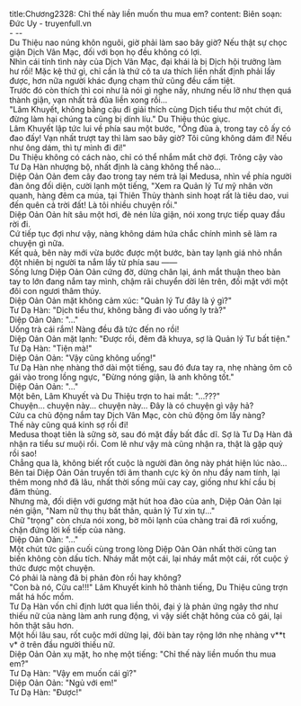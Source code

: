 title:Chương2328: Chỉ thế này liền muốn thu mua em?
content:
Biên soạn: Đức Uy - truyenfull.vn<br>- --<br>Du Thiệu nao núng khôn nguôi, giờ phải làm sao bây giờ? Nếu thật sự chọc giận Dịch Vân Mạc, đối với bọn họ đều không có lợi.<br>Nhìn cái tính tình này của Dịch Vân Mạc, đại khái là bị Dịch hội trưởng làm hư rồi! Mặc kệ thứ gì, chỉ cần là thứ cô ta ưa thích liền nhất định phải lấy được, hơn nữa người khác đụng chạm thử cũng đều cấm tiệt.<br>Trước đó còn thích thì coi như là nói gì nghe nấy, nhưng nếu lỡ như thẹn quá thành giận, vạn nhất trả đũa liền xong rồi...<br>"Lâm Khuyết, không bằng cậu đi giải thích cùng Dịch tiểu thư một chút đi, đừng làm hại chúng ta cũng bị dính líu." Du Thiệu thúc giục.<br>Lâm Khuyết lập tức lui về phía sau một bước, "Ông đùa à, trong tay cô ấy có đao đấy! Vạn nhất trượt tay thì làm sao bây giờ? Tôi cũng không dám đi! Nếu như ông dám, thì tự mình đi đi!"<br>Du Thiệu không có cách nào, chỉ có thể nhắm mắt chờ đợi. Trông cậy vào Tư Dạ Hàn nhượng bộ, nhất định là càng không thể nào...<br>Diệp Oản Oản đem cây đao trong tay ném trả lại Medusa, nhìn về phía người đàn ông đối diện, cười lạnh một tiếng, "Xem ra Quản lý Tư mỹ nhân vờn quanh, hàng đêm ca múa, tại Thiên Thủy thành sinh hoạt rất là tiêu dao, vui đến quên cả trời đất! Là tôi nhiều chuyện rồi."<br>Diệp Oản Oản hít sâu một hơi, đè nén lửa giận, nói xong trực tiếp quay đầu rời đi.<br>Cứ tiếp tục đợi như vậy, nàng không dám hứa chắc chính mình sẽ làm ra chuyện gì nữa.<br>Kết quả, bên này mới vừa bước được một bước, bàn tay lạnh giá nhỏ nhắn đột nhiên bị người ta nắm lấy từ phía sau ——<br>Sống lưng Diệp Oản Oản cứng đờ, dừng chân lại, ánh mắt thuận theo bàn tay to lớn đang nắm tay mình, chậm rãi chuyển dời lên trên, đối mặt với một đôi con ngươi thâm thúy.<br>Diệp Oản Oản mặt không cảm xúc: "Quản lý Tư đây là ý gì?"<br>Tư Dạ Hàn: "Dịch tiểu thư, không bằng đi vào uống ly trà?"<br>Diệp Oản Oản: "..."<br>Uống trà cái rắm! Nàng đều đã tức đến no rồi!<br>Diệp Oản Oản mặt lạnh: "Được rồi, đêm đã khuya, sợ là Quản lý Tư bất tiện."<br>Tư Dạ Hàn: "Tiện mà!"<br>Diệp Oản Oản: "Vậy cũng không uống!"<br>Tư Dạ Hàn nhẹ nhàng thở dài một tiếng, sau đó đưa tay ra, nhẹ nhàng ôm cô gái vào trong lồng ngực, "Đừng nóng giận, là anh không tốt."<br>Diệp Oản Oản: "..."<br>Một bên, Lâm Khuyết và Du Thiệu trợn to hai mắt: "...???"<br>Chuyện... chuyện này... chuyện này... Đây là có chuyện gì vậy hả?<br>Cửu ca chủ động nắm tay Dịch Vân Mạc, còn chủ động ôm lấy nàng?<br>Thế này cũng quá kinh sợ rồi đi!<br>Medusa thoạt tiên là sững sờ, sau đó mặt đầy bất đắc dĩ. Sợ là Tư Dạ Hàn đã nhận ra tiểu sư muội rồi. Com lê như vậy mà cũng nhận ra, thật là gặp quỷ rồi sao!<br>Chẳng qua là, không biết rốt cuộc là người đàn ông này phát hiện lúc nào...<br>Bên tai Diệp Oản Oản truyền tới âm thanh cực kỳ ôn nhu đầy nam tính, lại thêm mong nhớ đã lâu, nhất thời sống mũi cay cay, giống như khí cầu bị đâm thủng.<br>Nhưng mà, đối diện với gương mặt hút hoa đào của anh, Diệp Oản Oản lại nén giận, "Nam nữ thụ thụ bất thân, quản lý Tư xin tự..."<br>Chữ "trọng" còn chưa nói xong, bờ môi lạnh của chàng trai đã rơi xuống, chặn đứng lời kế tiếp của nàng.<br>Diệp Oản Oản: "..."<br>Một chút tức giận cuối cùng trong lòng Diệp Oản Oản nhất thời cũng tan biến không còn dấu tích. Nháy mắt một cái, lại nháy mắt một cái, rốt cuộc ý thức được một chuyện.<br>Có phải là nàng đã bị phản đòn rồi hay không?<br>"Con bà nó, Cửu ca!!!" Lâm Khuyết kinh hô thành tiếng, Du Thiệu cũng trợn mắt há hốc mồm.<br>Tư Dạ Hàn vốn chỉ định lướt qua liền thôi, đại ý là phản ứng ngây thơ như thiếu nữ của nàng làm anh rung động, vì vậy siết chặt hông của cô gái, lại hôn thật sâu hơn.<br>Một hồi lâu sau, rốt cuộc mới dừng lại, đôi bàn tay rộng lớn nhẹ nhàng v**t v* ở trên đầu người thiếu nữ.<br>Diệp Oản Oản xụ mặt, ho nhẹ một tiếng: "Chỉ thế này liền muốn thu mua em?"<br>Tư Dạ Hàn: "Vậy em muốn cái gì?"<br>Diệp Oản Oản: "Ngủ với em!"<br>Tư Dạ Hàn: "Được!"